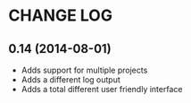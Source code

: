 CHANGE LOG
===========

## 0.14 (2014-08-01)

* Adds support for multiple projects
* Adds a different log output
* Adds a total different user friendly interface